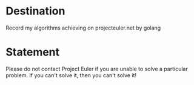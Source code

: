 # Destination
Record my algorithms achieving on projecteuler.net by golang

# Statement
Please do not contact Project Euler if you are unable to solve a particular problem. If you can't solve it, then you can't solve it!